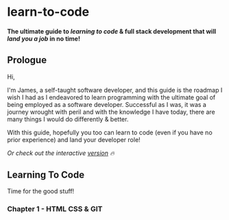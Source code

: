 # learn-to-code
 #### The ultimate guide to *learning to code* & full stack development that will *land you a job* in no time!

 ## Prologue

 Hi,

 I'm James, a self-taught software developer, and this guide is the roadmap I wish I had as I endeavored to learn programming with the ultimate goal of being employed as a software developer. Successful as I was, it was a journey wrought with peril and with the knowledge I have today, there are many things I would do differently & better. 
 
 With this guide, hopefully you too can learn to code (even if you have no prior experience) and land your developer role! 

 *Or check out the interactive [version](https://www.roadmap.smoljames.com) 🔥*

## Learning To Code

Time for the good stuff!

### Chapter 1 - HTML CSS & GIT